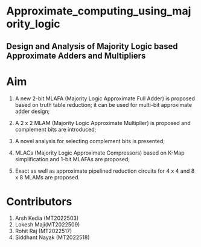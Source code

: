 # Approximate_computing_using_majority_logic
## Design and Analysis of Majority Logic based Approximate Adders and Multipliers

# Aim
1. A new 2-bit MLAFA (Majority Logic Approximate Full Adder) is proposed based on truth table reduction; it can be used for multi-bit approximate adder design;<br/>

2. A 2 x 2 MLAM (Majority Logic Approximate Multiplier) is proposed and complement bits are introduced;<br/>

3. A novel analysis for selecting complement bits is presented;<br/>

4. MLACs (Majority Logic Approximate Compressors) based on K-Map simplification and 1-bit MLAFAs are proposed;<br/>

5. Exact as well as approximate pipelined reduction circuits for 4 x 4 and 8 x 8 MLAMs are proposed.<br/>





# Contributors
1. Arsh Kedia (MT2022503)
2. Lokesh Maji(MT2022509)
3. Rohit Raj  (MT2022517)
4. Siddhant Nayak (MT2022518)
